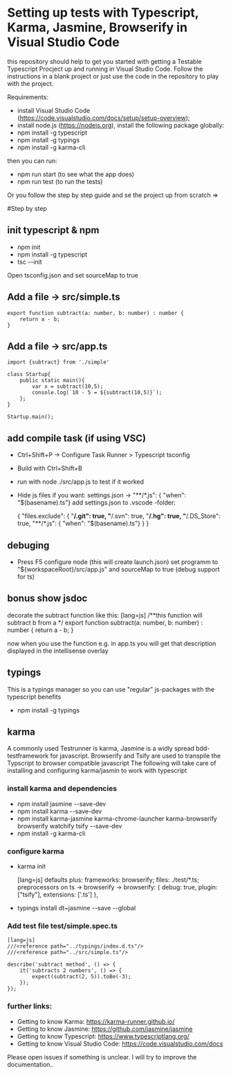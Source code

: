 # Setting up tests with Typescript, Karma, Jasmine, Browserify in Visual Studio Code

this repository should help to get you started with getting a Testable Typescript Procject up and running in Visual Studio Code.
Follow the instructions in a blank project or just use the code in the repository to play with the project.

Requirements: 
- install Visual Studio Code (https://code.visualstudio.com/docs/setup/setup-overview);
- install node.js (https://nodejs.org), install the following package globally:
- npm install -g typescript
- npm install -g typings
- npm install -g karma-cli

then you can run:
- npm run start   (to see what the app does)
- npm run test    (to run the tests)

Or you follow the step by step guide and se the project up from scratch =>

#Step by step
## init typescript & npm
- npm init
- npm install -g typescript
- tsc --init

Open tsconfig.json and set sourceMap to true

## Add a file -> src/simple.ts

    export function subtract(a: number, b: number) : number {
        return a - b;
    }

## Add a file -> src/app.ts
    import {subtract} from './simple'

    class Startup{
        public static main(){
            var x = subtract(10,5);
            console.log(`10 - 5 = ${subtract(10,5)}`);
        };
    }

    Startup.main();


## add compile task (if using VSC)
- Ctrl+Shift+P -> Configure Task Runner  > Typescript tsconfig

- Build with Ctrl+Shift+B

- run with node ./src/app.js to test if it worked

- Hide js files if you want:  settings.json -> "**/*.js": { "when": "$(basename).ts"}
  add settings.json to .vscode -folder:

    {
    "files.exclude": {
        "**/.git": true,
        "**/.svn": true,
        "**/.hg": true,
        "**/.DS_Store": true,
        "**/*.js": { "when": "$(basename).ts"}
    }
}

## debuging
- Press F5 configure node (this will create launch.json)
set programm to "${workspaceRoot}/src/app.js" and sourceMap to true (debug support for ts)

## bonus show jsdoc
decorate the subtract function like this:
    [lang=js]
    /**this function will subtract b from a */
    export function subtract(a: number, b: number) : number {
        return a - b;
    }

now when you use the function e.g. in app.ts you will get that description displayed in the intellisense overlay

## typings
This is a typings manager so you can use "regular" js-packages with the typescript benefits
- npm install -g typings

## karma
A commonly used Testrunner is karma, Jasmine is a widly spread bdd-testframework for javascript.
Browserify and Tsify are used to transpile the Typscript to browser compatible javascript
The following will take care of installing and configuring karma/jasmin to work with typescript

### install karma and dependencies
- npm install jasmine --save-dev
- npm install karma --save-dev
- npm install karma-jasmine karma-chrome-launcher karma-browserify browserify watchify tsify --save-dev
- npm install -g karma-cli

### configure karma 

- karma init

    [lang=js]
    defaults plus: frameworks: browserify; files: ./test/*.ts; preprocessors on ts -> browserify ->     browserify: {
        debug: true,
        plugin:["tsify"],
        extensions: ['.ts']
        },


- typings install dt~jasmine --save --global

### Add test file test/simple.spec.ts
    [lang=js]
    ///<reference path="../typings/index.d.ts"/>
    ///<reference path="../src/simple.ts"/>

    describe('subtract method', () => {
        it('subtracts 2 numbers', () => {
            expect(subtract(2, 5)).toBe(-3);
        });
    });

### further links:
- Getting to know Karma: https://karma-runner.github.io/
- Getting to know Jasmine: https://github.com/jasmine/jasmine
- Getting to know Typescript: https://www.typescriptlang.org/
- Getting to know Visual Studio Code: https://code.visualstudio.com/docs

Please open issues if something is unclear. I will try to improve the documentation..